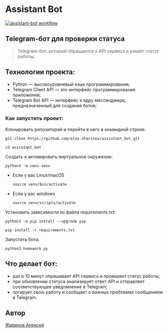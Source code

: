 # Assistant Bot

[![assistant-bot workflow](https://github.com/alex-zharinov/assistant_bot/actions/workflows/main.yml/badge.svg)](https://github.com/alex-zharinov/assistant_bot/actions/workflows/main.yml)

## Telegram-бот для проверки статуса
> Telegram-бот, который обращается к API сервиса и узнаёт статус работы.

## Технологии проекта:
- Python — высокоуровневый язык программирования;
- Telegram Client API — это интерфейс программирования приложений;
- Telegram Bot API — интерфейс к ядру мессенджера, предназначенный для создания ботов;

### Как запустить проект:
Клонировать репозиторий и перейти в него в командной строке:
```
git clone https://github.com/alex-zharinov/assistant_bot.git
```
```
cd assistant_bot
```
Cоздать и активировать виртуальное окружение:
```
python3 -m venv venv
```
* Если у вас Linux/macOS
    ```
    source venv/bin/activate
    ```
* Если у вас windows
    ```
    source venv/scripts/activate
    ```
Установить зависимости из файла requirements.txt:
```
python3 -m pip install --upgrade pip
```
```
pip install -r requirements.txt
```
Запустить бота:
```
python3 homework.py 
```

## Что делает бот:
- раз в 10 минут опрашивает API сервиса и проверяет статус работы;
- при обновлении статуса анализирует ответ API и отправляет соответствующее уведомление в Telegram;
- логирует свою работу и сообщает о важных проблемах сообщением в Telegram.

## Автор
[Жаринов Алексей](https://github.com/alex-zharinov)
